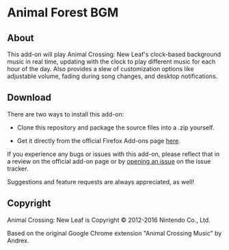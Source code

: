 # Animal Forest BGM

## About

This add-on will play Animal Crossing: New Leaf's clock-based background music
in real time, updating with the clock to play different music for each hour of
the day. Also provides a slew of customization options like adjustable volume,
fading during song changes, and desktop notifications.

## Download

There are two ways to install this add-on:

* Clone this repository and package the source files into a .zip yourself.

* Get it directly from the official Firefox Add-ons page [here](https://addons.mozilla.org/en-US/firefox/addon/animal-forest-bgm).

If you experience any bugs or issues with this add-on, please reflect that in a
review on the official add-on page or by [opening an issue](https://gitlab.com/jessieh/animal-forest-bgm/issues/new)
on the issue tracker.

Suggestions and feature requests are always appreciated, as well!

## Copyright

Animal Crossing: New Leaf is Copyright © 2012-2016 Nintendo Co., Ltd.

Based on the original Google Chrome extension "Animal Crossing Music" by Andrex.